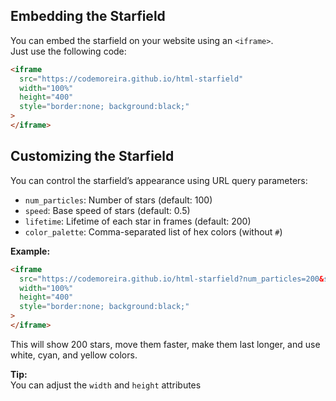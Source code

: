 ## Embedding the Starfield

You can embed the starfield on your website using an `<iframe>`.  
Just use the following code:

```html
<iframe
  src="https://codemoreira.github.io/html-starfield"
  width="100%"
  height="400"
  style="border:none; background:black;"
>
</iframe>
```

## Customizing the Starfield

You can control the starfield’s appearance using URL query parameters:

- `num_particles`: Number of stars (default: 100)
- `speed`: Base speed of stars (default: 0.5)
- `lifetime`: Lifetime of each star in frames (default: 200)
- `color_palette`: Comma-separated list of hex colors (without `#`)

**Example:**

```html
<iframe
  src="https://codemoreira.github.io/html-starfield?num_particles=200&speed=1&lifetime=300&color_palette=fff,0ff,ff0"
  width="100%"
  height="400"
  style="border:none; background:black;"
>
</iframe>
```

This will show 200 stars, move them faster, make them last longer, and use white, cyan, and yellow colors.

**Tip:**  
You can adjust the `width` and `height` attributes
